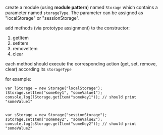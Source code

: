 <p>create a module (using <b>module pattern</b>) named <code>Storage</code> which contains a parameter named <code>storageType</code>. The parameter can be assigned as "localStorage" or "sessionStorage".</p>
<p>add methods (via prototype assignment) to the constructor:
<ol>
<li>getItem</li>
<li>setItem</li>
<li>removeItem</li>
<li>clear</li>
</ol>
<p>each method should execute the corresponding action (get, set, remove, clear) according its <code>storageType</code></p>
<p>for example:
<code>
<pre>
var lStorage = new Storage("localStorage");
lStorage.setItem("someKey1", "someValue1");
console.log(lStorage.getItem("someKey1")); // should print "someValue1"
<br>
var sStorage = new Storage("sessionStorage");
sStorage.setItem("someKey2", "someValue2");
console.log(sStorage.getItem("someKey2")); // should print "someValue2"
</pre>
</code>
</p>